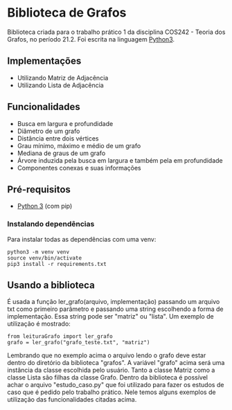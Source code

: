 # Biblioteca de Grafos
Biblioteca criada para o trabalho prático 1 da disciplina COS242 - Teoria dos Grafos, no período 21.2. Foi escrita na linguagem [Python3]((https://www.python.org/)).

## Implementações

* Utilizando Matriz de Adjacência
* Utilizando Lista de Adjacência

## Funcionalidades

* Busca em largura e profundidade
* Diâmetro de um grafo
* Distância entre dois vértices
* Grau mínimo, máximo e médio de um grafo
* Mediana de graus de um grafo
* Árvore induzida pela busca em largura e também pela em profundidade
* Componentes conexas e suas informações

## Pré-requisitos

* [Python 3](https://www.python.org/) (com pip)

### Instalando dependências

Para instalar todas as dependências com uma venv:

```shell
python3 -m venv venv
source venv/bin/activate
pip3 install -r requirements.txt
```
## Usando a biblioteca

É usada a função ler_grafo(arquivo, implementação) passando um arquivo txt como primeiro parâmetro e passando uma string escolhendo a forma de implementação. Essa string pode ser "matriz" ou "lista".
Um exemplo de utilização é mostrado:

```python3
from leituraGrafo import ler_grafo
grafo = ler_grafo("grafo_teste.txt", "matriz")
```

Lembrando que no exemplo acima o arquivo lendo o grafo deve estar dentro do diretório da biblioteca "grafos". A variável "grafo" acima será uma instância da classe escolhida pelo usuário. Tanto a classe Matriz como a classe Lista são filhas da classe Grafo. Dentro da biblioteca é possível achar o arquivo "estudo_caso.py" que foi utilizado para fazer os estudos de caso que é pedido pelo trabalho prático. Nele temos alguns exemplos de utilização das funcionalidades citadas acima.

